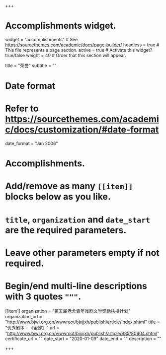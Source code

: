 +++
# Accomplishments widget.
widget = "accomplishments"  # See https://sourcethemes.com/academic/docs/page-builder/
headless = true  # This file represents a page section.
active = true  # Activate this widget? true/false
weight = 40  # Order that this section will appear.

title = "荣誉"
subtitle = ""

# Date format
#   Refer to https://sourcethemes.com/academic/docs/customization/#date-format
date_format = "Jan 2006"

# Accomplishments.
#   Add/remove as many `[[item]]` blocks below as you like.
#   `title`, `organization` and `date_start` are the required parameters.
#   Leave other parameters empty if not required.
#   Begin/end multi-line descriptions with 3 quotes `"""`.

[[item]]
  organization = "第五届老舍青年戏剧文学奖励扶持计划"
  organization_url = "http://www.bjwl.org.cn/wwwroot/bjxjjxh/publish/article/index.shtml"
  title = "优秀剧本 - 《金蝉》"
  url = "http://www.bjwl.org.cn/wwwroot/bjxjjxh/publish/article/835/80404.shtml"
  certificate_url = ""
  date_start = "2020-01-09"
  date_end = ""
  description = ""

+++
